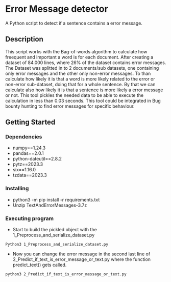 # Error Message detector

A Python script to detect if a sentence contains a error message.

## Description

This script works with the Bag-of-words algorithm to calculate how freequent and important a word is for each document.
After creating a dataset of 84.000 lines, where 26% of the dataset contains error messages.
The Dataset was splitted in to 2 documents/sub datasets, one containing only error messages and the other only non-error messages.
To than calculate how likely it is that a word is more likely related to the error or non-error sub-dataset, doing that for a whole sentence.
By that we can calculate also how likely it is that a sentence is more likely a error message or not.
This tool pickles the needed data to be able to execute the calculation in less than 0.03 seconds.
This tool could be integrated in Bug bounty hunting to find error messages for specific behaviour.



## Getting Started

### Dependencies

* numpy==1.24.3
* pandas==2.0.1
* python-dateutil==2.8.2
* pytz==2023.3
* six==1.16.0
* tzdata==2023.3


### Installing

* python3 -m pip install -r requirements.txt
* Unzip TextAndErrorMessages-3.7z


### Executing program

* Start to build the pickled object with the 1_Preprocess_and_serialize_dataset.py
```
Python3 1_Preprocess_and_serialize_dataset.py
```
* Now you can change the error message in the second last line of 2_Predict_if_text_is_error_message_or_text.py where the function predict_text() gets called.
```
python3 2_Predict_if_text_is_error_message_or_text.py
```
